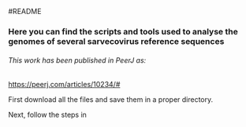#README

### Here you can find the scripts and tools used to analyse the genomes of several sarvecovirus reference sequences
###### This work has been published in PeerJ as: 

https://peerj.com/articles/10234/#


First download all the files and save them in a proper directory.

Next, follow the steps in 



